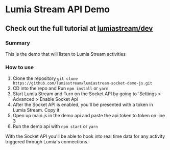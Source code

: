# Lumia Stream API Demo

## Check out the full tutorial at [lumiastream/dev](https://lumiastream.com/dev)

### Summary
This is the demo that will listen to Lumia Stream activities

### How to use
1) Clone the repository `git clone https://github.com/lumiastream/lumiastream-socket-demo-js.git`
2) CD into the repo and Run `npm install` or `yarn`
3) Start Lumia Stream and Turn on the Socket API by going to `Settings > Advanced > Enable Socket Api
4) After the Socket API is enabled, you'll be presented with a token in Lumia Stream. Copy it
5) Open up main.js in the demo api and paste the api token to token on line 3
6) Run the demo api with `npm start` or `yarn`

With the Socket API you'll be able to hook into real time data for any activity triggered through Lumia's connections.
